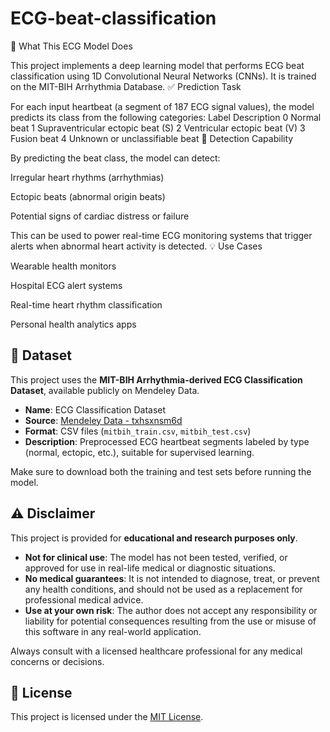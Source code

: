 # ECG-beat-classification
🧠 What This ECG Model Does

This project implements a deep learning model that performs ECG beat classification using 1D Convolutional Neural Networks (CNNs). It is trained on the MIT-BIH Arrhythmia Database.
✅ Prediction Task

For each input heartbeat (a segment of 187 ECG signal values), the model predicts its class from the following categories:
Label	Description
0	Normal beat
1	Supraventricular ectopic beat (S)
2	Ventricular ectopic beat (V)
3	Fusion beat
4	Unknown or unclassifiable beat
🚨 Detection Capability

By predicting the beat class, the model can detect:

  Irregular heart rhythms (arrhythmias)

  Ectopic beats (abnormal origin beats)

  Potential signs of cardiac distress or failure

This can be used to power real-time ECG monitoring systems that trigger alerts when abnormal heart activity is detected.
💡 Use Cases

  Wearable health monitors

  Hospital ECG alert systems

  Real-time heart rhythm classification

  Personal health analytics apps

  ## 📁 Dataset

This project uses the **MIT-BIH Arrhythmia-derived ECG Classification Dataset**, available publicly on Mendeley Data.

- **Name**: ECG Classification Dataset
- **Source**: [Mendeley Data - txhsxnsm6d](https://data.mendeley.com/datasets/txhsxnsm6d/1)
- **Format**: CSV files (`mitbih_train.csv`, `mitbih_test.csv`)
- **Description**: Preprocessed ECG heartbeat segments labeled by type (normal, ectopic, etc.), suitable for supervised learning.

Make sure to download both the training and test sets before running the model.



## ⚠️ Disclaimer

This project is provided for **educational and research purposes only**.

- **Not for clinical use**: The model has not been tested, verified, or approved for use in real-life medical or diagnostic situations.
- **No medical guarantees**: It is not intended to diagnose, treat, or prevent any health conditions, and should not be used as a replacement for professional medical advice.
- **Use at your own risk**: The author does not accept any responsibility or liability for potential consequences resulting from the use or misuse of this software in any real-world application.

Always consult with a licensed healthcare professional for any medical concerns or decisions.


## 📄 License

This project is licensed under the [MIT License](LICENSE).

